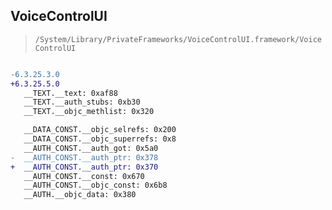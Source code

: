 ## VoiceControlUI

> `/System/Library/PrivateFrameworks/VoiceControlUI.framework/VoiceControlUI`

```diff

-6.3.25.3.0
+6.3.25.5.0
   __TEXT.__text: 0xaf88
   __TEXT.__auth_stubs: 0xb30
   __TEXT.__objc_methlist: 0x320

   __DATA_CONST.__objc_selrefs: 0x200
   __DATA_CONST.__objc_superrefs: 0x8
   __AUTH_CONST.__auth_got: 0x5a0
-  __AUTH_CONST.__auth_ptr: 0x378
+  __AUTH_CONST.__auth_ptr: 0x370
   __AUTH_CONST.__const: 0x670
   __AUTH_CONST.__objc_const: 0x6b8
   __AUTH.__objc_data: 0x380

```
